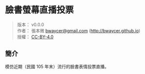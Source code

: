 臉書螢幕直播投票
=======


> 版本： v0.0.0<br />
> 作者： 張本微 <bwaycer@gmail.com> (http://bwaycer.github.io)<br />
> 授權： [CC-BY-4.0](http://bwaycer.github.io/license/CC-BY-4.0/)



## 簡介


模仿近期（民國 105 年末）流行的臉書表情投票直播。


